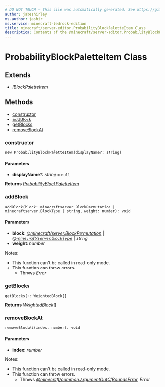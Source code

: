 ```yaml
---
# DO NOT TOUCH — This file was automatically generated. See https://github.com/mojang/minecraftapidocsgenerator to modify descriptions, examples, etc.
author: jakeshirley
ms.author: jashir
ms.service: minecraft-bedrock-edition
title: minecraft/server-editor.ProbabilityBlockPaletteItem Class
description: Contents of the @minecraft/server-editor.ProbabilityBlockPaletteItem class.
---
```

# ProbabilityBlockPaletteItem Class

## Extends
- [*IBlockPaletteItem*](IBlockPaletteItem.md)

## Methods
- [constructor](#constructor)
- [addBlock](#addblock)
- [getBlocks](#getblocks)
- [removeBlockAt](#removeblockat)

### **constructor**
`
new ProbabilityBlockPaletteItem(displayName?: string)
`

#### **Parameters**
- **displayName**?: *string* = `null`

**Returns** [*ProbabilityBlockPaletteItem*](ProbabilityBlockPaletteItem.md)

### **addBlock**
`
addBlock(block: minecraftserver.BlockPermutation | minecraftserver.BlockType | string, weight: number): void
`

#### **Parameters**
- **block**: [*@minecraft/server.BlockPermutation*](../../minecraft/server/BlockPermutation.md) | [*@minecraft/server.BlockType*](../../minecraft/server/BlockType.md) | *string*
- **weight**: *number*
  
Notes:
- This function can't be called in read-only mode.
- This function can throw errors.
  - Throws *Error*

### **getBlocks**
`
getBlocks(): WeightedBlock[]
`

**Returns** [*WeightedBlock*](WeightedBlock.md)[]

### **removeBlockAt**
`
removeBlockAt(index: number): void
`

#### **Parameters**
- **index**: *number*
  
Notes:
- This function can't be called in read-only mode.
- This function can throw errors.
  - Throws [*@minecraft/common.ArgumentOutOfBoundsError*](../../minecraft/common/ArgumentOutOfBoundsError.md), *Error*
